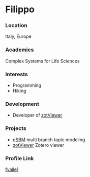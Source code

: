 # Filippo

### Location

Italy, Europe

### Academics

Complex Systems for Life Sciences

### Interests

- Programming
- Hiking

### Development

- Developer of [zotViewer](https://play.google.com/store/apps/details?id=com.fvalle.zotero_app)

### Projects

- [nSBM](https://github.com/fvalle1/nsbm) multi branch topic modeling
- [zotViewer](https://github.com/fvalle1/zotviewer) Zotero viewer

### Profile Link

[fvalle1](https://github.com/fvalle1)
